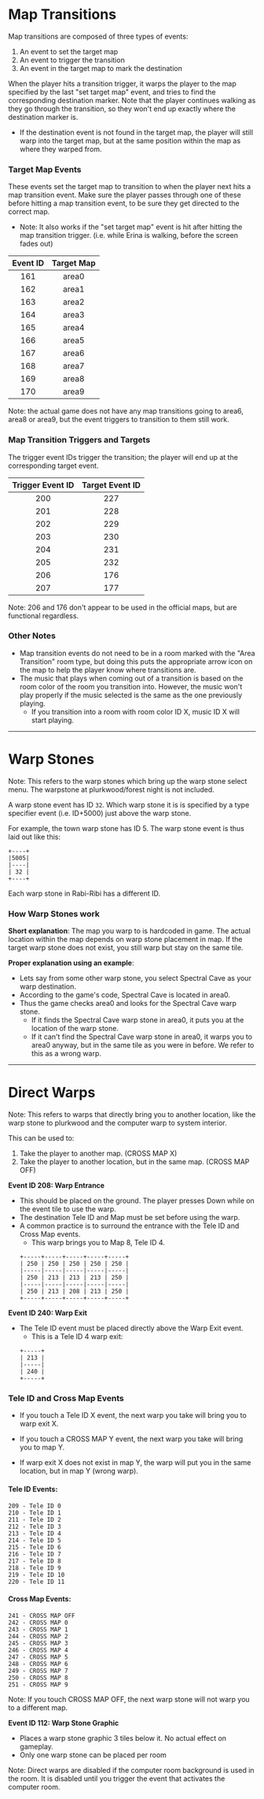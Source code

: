 # Map Transitions

Map transitions are composed of three types of events:
1. An event to set the target map
2. An event to trigger the transition
3. An event in the target map to mark the destination

When the player hits a transition trigger, it warps the player to the map specified by the last "set target map" event, and tries to find the corresponding destination marker.  Note that the player continues walking as they go through the transition, so they won't end up exactly where the destination marker is.
- If the destination event is not found in the target map, the player will still warp into the target map, but at the same position within the map as where they warped from.

### Target Map Events ###

These events set the target map to transition to when the player next hits a map transition event.  Make sure the player passes through one of these before hitting a map transition event, to be sure they get directed to the correct map.
- Note: It also works if the "set target map" event is hit after hitting the map transition trigger. (i.e. while Erina is walking, before the screen fades out)

| Event ID | Target Map |
| :-: | :-: |
| 161 | area0 |
| 162 | area1 |
| 163 | area2 |
| 164 | area3 |
| 165 | area4 |
| 166 | area5 |
| 167 | area6 |
| 168 | area7 |
| 169 | area8 |
| 170 | area9 |

Note: the actual game does not have any map transitions going to area6, area8 or area9, but the event triggers to transition to them still work.

### Map Transition Triggers and Targets ###

The trigger event IDs trigger the transition; the player will end up at the corresponding target event.

| Trigger Event ID | Target Event ID |
| :-: | :-: |
| 200 | 227 |
| 201 | 228 |
| 202 | 229 |
| 203 | 230 |
| 204 | 231 |
| 205 | 232 |
| 206 | 176 |
| 207 | 177 |

Note: 206 and 176 don't appear to be used in the official maps, but are functional regardless.

### Other Notes ###

* Map transition events do not need to be in a room marked with the "Area Transition" room type, but doing this puts the appropriate arrow icon on the map to help the player know where transitions are.
* The music that plays when coming out of a transition is based on the room color of the room you transition into. However, the music won't play properly if the music selected is the same as the one previously playing.
    * If you transition into a room with room color ID X, music ID X will start playing.

------------------------------

# Warp Stones

Note: This refers to the warp stones which bring up the warp stone select menu. The warpstone at plurkwood/forest night is not included.

A warp stone event has ID `32`. Which warp stone it is is specified by a type specifier event (i.e. ID+5000) just above the warp stone.

For example, the town warp stone has ID 5. The warp stone event is thus laid out like this:

```
+----+
|5005|
|----|
| 32 |
+----+
```

Each warp stone in Rabi-Ribi has a different ID.


### How Warp Stones work
**Short explanation**: The map you warp to is hardcoded in game. The actual location within the map depends on warp stone placement in map. If the target warp stone does not exist, you still warp but stay on the same tile.

**Proper explanation using an example**:
- Lets say from some other warp stone, you select Spectral Cave as your warp destination.
- According to the game's code, Spectral Cave is located in area0.
- Thus the game checks area0 and looks for the Spectral Cave warp stone.
    - If it finds the Spectral Cave warp stone in area0, it puts you at the location of the warp stone.
    - If it can't find the Spectral Cave warp stone in area0, it warps you to area0 anyway, but in the same tile as you were in before. We refer to this as a wrong warp.

------------------------------

# Direct Warps

Note: This refers to warps that directly bring you to another location, like the warp stone to plurkwood and the computer warp to system interior.

This can be used to:
1. Take the player to another map. (CROSS MAP X)
2. Take the player to another location, but in the same map. (CROSS MAP OFF)

**Event ID 208: Warp Entrance**
- This should be placed on the ground. The player presses Down while on the event tile to use the warp.
- The destination Tele ID and Map must be set before using the warp.
- A common practice is to surround the entrance with the Tele ID and Cross Map events.
   - This warp brings you to Map 8, Tele ID 4.
    ```
    +-----+-----+-----+-----+-----+
    | 250 | 250 | 250 | 250 | 250 | 
    |-----|-----|-----|-----|-----| 
    | 250 | 213 | 213 | 213 | 250 | 
    |-----|-----|-----|-----|-----| 
    | 250 | 213 | 208 | 213 | 250 | 
    +-----+-----+-----+-----+-----+
    ```

**Event ID 240: Warp Exit**
- The Tele ID event must be placed directly above the Warp Exit event.
    - This is a Tele ID 4 warp exit:
    ```
    +-----+
    | 213 |
    |-----|
    | 240 |
    +-----+
    ```

### Tele ID and Cross Map Events

- If you touch a Tele ID X event, the next warp you take will bring you to warp exit X.

- If you touch a CROSS MAP Y event, the next warp you take will bring you to map Y.

- If warp exit X does not exist in map Y, the warp will put you in the same location, but in map Y (wrong warp).

#### Tele ID Events:
```
209 - Tele ID 0
210 - Tele ID 1
211 - Tele ID 2
212 - Tele ID 3
213 - Tele ID 4
214 - Tele ID 5
215 - Tele ID 6
216 - Tele ID 7
217 - Tele ID 8
218 - Tele ID 9
219 - Tele ID 10
220 - Tele ID 11
```

#### Cross Map Events:
```
241 - CROSS MAP OFF
242 - CROSS MAP 0
243 - CROSS MAP 1
244 - CROSS MAP 2
245 - CROSS MAP 3
246 - CROSS MAP 4
247 - CROSS MAP 5
248 - CROSS MAP 6
249 - CROSS MAP 7
250 - CROSS MAP 8
251 - CROSS MAP 9
```
Note: If you touch CROSS MAP OFF, the next warp stone will not warp you to a different map.

**Event ID 112: Warp Stone Graphic**
  - Places a warp stone graphic 3 tiles below it. No actual effect on gameplay.
  - Only one warp stone can be placed per room
  
Note: Direct warps are disabled if the computer room background is used in the room. It is disabled until you trigger the event that activates the computer room.
